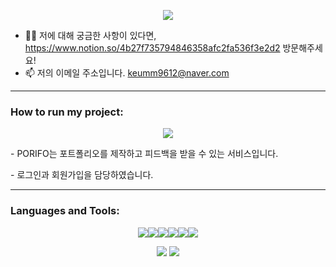 <p align="center">
  <img src="https://capsule-render.vercel.app/api?type=Wave&height=200&text=개발자%20금상호입니다.&fontColor=0D3EA3&color=F2B9CF&fontAlign=52" />
</p>

- 👨‍💻 저에 대해 궁금한 사항이 있다면, https://www.notion.so/4b27f735794846358afc2fa536f3e2d2 방문해주세요!
- 📫 저의 이메일 주소입니다. keumm9612@naver.com

--------------------------------------

<h3 align="left">How to run my project:</h3>
<p align="center"> 
  <a href="https://google.com" target="_blank">
    <img src="https://cyhvfqdzonehvongdtow.supabase.co/storage/v1/object/public/%20brochure/brochure/main.png">
  </a>
  <p>- PORIFO는 포트폴리오를 제작하고 피드백을 받을 수 있는 서비스입니다.</p>
  <p>- 로그인과 회원가입을 담당하였습니다.</p>
</p>

--------------------------------------
<h3 align="left">Languages and Tools:</h3>

<p align="center"><img src="https://img.shields.io/badge/HTML5-E34F26?style=for-the-badge&logo=html5&logoColor=white"><img src="https://img.shields.io/badge/JavaScript-F7DF1E?style=for-the-badge&logo=JavaScript&logoColor=white"><img src="https://img.shields.io/badge/React-20232A?style=for-the-badge&logo=react&logoColor=61DAFB"><img src="https://img.shields.io/badge/Tailwind_CSS-38B2AC?style=for-the-badge&logo=tailwind-css&logoColor=white"><img src="https://img.shields.io/badge/Redux-593D88?style=for-the-badge&logo=redux&logoColor=white"><img src="https://img.shields.io/badge/Next.js-000?logo=nextdotjs&logoColor=fff&style=for-the-badge"></p>

<p align="center">
<img src="https://github-readme-stats.vercel.app/api?username=monkeyhurray">  
<img src="https://github-readme-stats.vercel.app/api/top-langs/?username=monkeyhurray&layout=compact">
</p>
